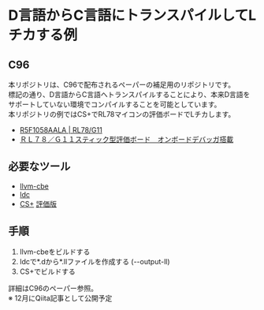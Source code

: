# D言語からC言語にトランスパイルしてLチカする例

## C96
本リポジトリは、C96で配布されるペーパーの補足用のリポジトリです。  
標記の通り、D言語からC言語へトランスパイルすることにより、本来D言語をサポートしていない環境でコンパイルすることを可能としています。  
本リポジトリの例ではCS+でRL78マイコンの評価ボードでLチカします。

- [R5F1058AALA | RL78/G11](https://www.renesas.com/jp/ja/products/microcontrollers-microprocessors/rl78/rl78g1x/rl78g11/device/R5F1058AALA.html)
- [ＲＬ７８／Ｇ１１スティック型評価ボード　オンボードデバッガ搭載](http://akizukidenshi.com/catalog/g/gK-13752/)

## 必要なツール

- [llvm-cbe](https://github.com/JuliaComputing/llvm-cbe)
- [ldc](https://github.com/ldc-developers/ldc)
- [CS+](https://www.renesas.com/jp/ja/products/software-tools/tools/ide/csplus.html) [評価版](https://www.renesas.com/jp/ja/products/software-tools/evaluation-software-tools.html#cs)

## 手順

1. llvm-cbeをビルドする
2. ldcで*.dから*.llファイルを作成する (--output-ll)
3. CS+でビルドする

詳細はC96のペーパー参照。  
※ 12月にQiita記事として公開予定

